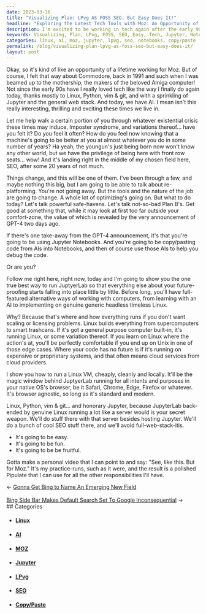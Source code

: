 ```yaml
---
date: 2023-03-16
title: "Visualizing Plan: LPvg AS FOSS SEO, But Easy Does It!"
headline: "Exploring the Latest Tech Tools with Moz: An Opportunity of a Lifetime!"
description: I'm excited to be working in tech again after the early 90s, and I'm thrilled to have the opportunity to work for Moz. I'm helping people with their existential crisis in this tech-filled world by using Jupyter Notebooks to copy/paste code from AIs and debug. I'm also showing people how to run a Linux VM cheaply, cleanly, and locally. Join me on this journey of tech exploration and discover how to use the latest tools and techniques.
keywords: Visualizing, Plan, LPvg, FOSS, SEO, Easy, Tech, Jupyter, Notebooks, AI, Debugging, Linux, VM, Working, Moz, Opportunity, Early 90s, Existential Crisis, Copy/Paste, Code, Latest, Tools, Techniques.
categories: linux, ai, moz, jupyter, lpvg, seo, notebooks, copy/paste
permalink: /blog/visualizing-plan-lpvg-as-foss-seo-but-easy-does-it/
layout: post
---
```



Okay, so it's kind of like an opportunity of a lifetime working for Moz. But of
course, I felt that way about Commodore, back in 1991 and such when I was
beamed up to the mothership, the makers of the beloved Amiga computer! Not
since the early 90s have I really loved tech like the way I finally do again
today, thanks mostly to Linux, Python, vim & git, and with a sprinkling of
Jupyter and the general web stack. And today, we have AI. I mean isn't this
really interesting, thrilling and exciting these times we live in.

Let me help walk a certain portion of you through whatever existential crisis
these times may induce. Imposter syndrome, and variations thereof... have you
felt it? Do you feel it often? How do you feel now knowing that a machine's
going to be better at you at almost whatever you do in some number of years? Ha
yeah, the youngun's just being born now won't know any other world, but we have
the privilege of being here with front row seats... wow! And it's landing right
in the middle of my chosen field here, SEO, after some 20 years of not much.

Things change, and this will be one of them. I've been through a few, and maybe
nothing this big, but I am going to be able to talk about re-platforming.
You're not going away. But the tools and the nature of the job are going to
change. A whole lot of optimizing's going on. But what to do today? Let's talk
powerful safe-havens. Let's talk not-so-bad Plan B's. Get good at something
that, while it may look at first too far outside your comfort-zone, the value
of which is revealed by the very announcement of GPT-4 two days ago.

If there's one take-away from the GPT-4 announcement, it's that you're going to
be using Jupyter Notebooks. And you're going to be copy/pasting code from AIs
into Notebooks, and then of course use those AIs to help you debug the code.

Or are you?

Follow me right here, right now, today and I'm going to show you the one true
best way to run JuptyerLab so that everything else about your future-proofing
starts falling into place little by little. Before long, you'll have
full-featured alternative ways of working with computers, from learning with an
AI to implementing on genuine generic headless timeless Linux.

Why? Because that's where and how everything runs if you don't want scaling or
licensing problems. Linux builds everything from supercomputers to smart
trashcans. If it's got a general purpose computer built-in, it's running Linux,
or some variation thereof. If you learn on Linux where the action's at, you'll
be perfectly comfortable if you end up on Unix in one of those edge cases.
Where your code has no future is if it's running on expensive or proprietary
systems, and that often means cloud services from cloud providers.

I show you how to run a Linux VM, cheaply, cleanly and locally. It'll be the
magic window behind JuptyerLab running for all intents and purposes in your
native OS's browser, be it Safari, Chrome, Edge, Firefox or whatever. It's
browser agnostic, so long as it's standard and modern.

Linux, Python, vim & git... and honorary Jupyter, because JupyterLab back-ended
by genuine Linux running a lot like a server would is your secret weapon. We'll
do stuff there with that server besides hosting Jupyter. We'll do a bunch of
cool SEO stuff there, and we'll avoid full-web-stack-itis.

- It's going to be easy.
- It's going to be fun.
- It's going to be be fruitful.

Gotta make a personal video that I can point to and say: "See, like this. But
for Moz." It's my practice-runs, such as it were, and the result is a polished
Pipulate that I can use for all the other responsibilities I'll have.

<div class="arrow-links"><div class="post-nav-prev"><span class="arrow">&larr;&nbsp;</span><a href="/blog/gonna-get-bing-to-name-an-emerging-new-field/">Gonna Get Bing to Name An Emerging New Field</a></div> &nbsp; <div class="post-nav-next"><a href="/blog/bing-side-bar-makes-default-search-set-to-google-inconsequential/">Bing Side Bar Makes Default Search Set To Google Inconsequential</a><span class="arrow">&nbsp;&rarr;</span></div></div>
## Categories

<ul>
<li><h4><a href='/linux/'>Linux</a></h4></li>
<li><h4><a href='/ai/'>AI</a></h4></li>
<li><h4><a href='/moz/'>MOZ</a></h4></li>
<li><h4><a href='/jupyter/'>Jupyter</a></h4></li>
<li><h4><a href='/lpvg/'>LPvg</a></h4></li>
<li><h4><a href='/seo/'>SEO</a></h4></li>
<li><h4><a href='/copy-paste/'>Copy/Paste</a></h4></li></ul>